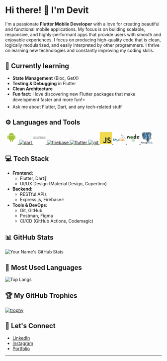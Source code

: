 # Hi there! 👋 I'm Devit
I'm a passionate **Flutter Mobile Developer** with a love for creating beautiful and functional mobile applications. My focus is on building scalable, responsive, and highly-performant apps that provide users with smooth and enjoyable experiences. I focus on producing high-quality code that is clean, logically modularized, and easily interpreted by other programmers. I thrive on learning new technologies and constantly improving my coding skills.

## 🌱 Currently learning
- **State Management** (Bloc, GetX)
- **Testing & Debugging** in Flutter
- **Clean Architecture**
- **Fun fact:** I love discovering new Flutter packages that make development faster and more fun!⭐
- Ask me about Flutter, Dart, and any tech-related stuff

## ⚙️ Languages and Tools
<p align="left"> <a href="https://developer.android.com" target="_blank" rel="noreferrer"> <img src="https://raw.githubusercontent.com/devicons/devicon/master/icons/android/android-original-wordmark.svg" alt="android" width="40" height="40"/> </a> <a href="https://dart.dev" target="_blank" rel="noreferrer"> <img src="https://www.vectorlogo.zone/logos/dartlang/dartlang-icon.svg" alt="dart" width="40" height="40"/> </a> <a href="https://expressjs.com" target="_blank" rel="noreferrer"> <img src="https://raw.githubusercontent.com/devicons/devicon/master/icons/express/express-original-wordmark.svg" alt="express" width="40" height="40"/> </a> <a href="https://firebase.google.com/" target="_blank" rel="noreferrer"> <img src="https://www.vectorlogo.zone/logos/firebase/firebase-icon.svg" alt="firebase" width="40" height="40"/> </a> <a href="https://flutter.dev" target="_blank" rel="noreferrer"> <img src="https://www.vectorlogo.zone/logos/flutterio/flutterio-icon.svg" alt="flutter" width="40" height="40"/> </a> <a href="https://git-scm.com/" target="_blank" rel="noreferrer"> <img src="https://www.vectorlogo.zone/logos/git-scm/git-scm-icon.svg" alt="git" width="40" height="40"/> </a> <a href="https://developer.mozilla.org/en-US/docs/Web/JavaScript" target="_blank" rel="noreferrer"> <img src="https://raw.githubusercontent.com/devicons/devicon/master/icons/javascript/javascript-original.svg" alt="javascript" width="40" height="40"/> </a> <a href="https://www.mysql.com/" target="_blank" rel="noreferrer"> <img src="https://raw.githubusercontent.com/devicons/devicon/master/icons/mysql/mysql-original-wordmark.svg" alt="mysql" width="40" height="40"/> </a> <a href="https://nodejs.org" target="_blank" rel="noreferrer"> <img src="https://raw.githubusercontent.com/devicons/devicon/master/icons/nodejs/nodejs-original-wordmark.svg" alt="nodejs" width="40" height="40"/> </a> <a href="https://www.postgresql.org" target="_blank" rel="noreferrer"> <img src="https://raw.githubusercontent.com/devicons/devicon/master/icons/postgresql/postgresql-original-wordmark.svg" alt="postgresql" width="40" height="40"/> </a> </p>

## 💻 Tech Stack
- **Frontend:**
  - Flutter, Dart🎯
  - UI/UX Design (Material Design, Cupertino)
- **Backend:**
  - RESTful APIs
  - Express.js, Firebase🔥
- **Tools & DevOps:**
  - Git, GitHub
  - Postman, Figma
  - CI/CD (GitHub Actions, Codemagic)

## 📊 GitHub Stats
![Your Name's GitHub Stats](https://github-readme-stats.vercel.app/api?username=devvna&show_icons=true&theme=radical)

## 🚀 Most Used Languages
![Top Langs](https://github-readme-stats.vercel.app/api/top-langs/?username=devvna&layout=compact&theme=radical)

## 🏆 My GitHub Trophies
[![trophy](https://github-profile-trophy.vercel.app/?username=devvna&theme=nord)](https://github.com/ryo-ma/github-profile-trophy)

## 🔗 Let's Connect
- [LinkedIn](https://id.linkedin.com/in/devitnurazaqi)
- [Instagram](https://www.instagram.com/devit.na)
- [Portfolio](https://yourwebsite.com)

---
